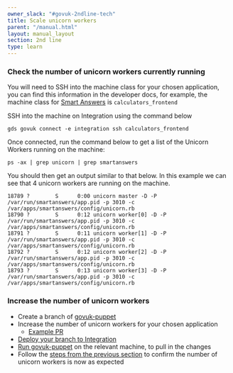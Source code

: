 ```yaml
---
owner_slack: "#govuk-2ndline-tech"
title: Scale unicorn workers
parent: "/manual.html"
layout: manual_layout
section: 2nd line
type: learn
---
```


### Check the number of unicorn workers currently running

You will need to SSH into the machine class for your chosen application, you can find this information in the developer docs, for example, the machine class for [Smart Answers](https://docs.publishing.service.gov.uk/repos/smart-answers.html) is `calculators_frontend`

SSH into the machine on Integration using the command below

`gds govuk connect -e integration ssh calculators_frontend`

Once connected, run the command below to get a list of the Unicorn Workers running on the machine:

`ps -ax | grep unicorn | grep smartanswers`

You should then get an output similar to that below. In this example we can see that 4 unicorn workers are running on the machine.

```shell
18789 ?        S      0:00 unicorn master -D -P /var/run/smartanswers/app.pid -p 3010 -c /var/apps/smartanswers/config/unicorn.rb
18790 ?        S      0:12 unicorn worker[0] -D -P /var/run/smartanswers/app.pid -p 3010 -c /var/apps/smartanswers/config/unicorn.rb
18791 ?        S      0:11 unicorn worker[1] -D -P /var/run/smartanswers/app.pid -p 3010 -c /var/apps/smartanswers/config/unicorn.rb
18792 ?        S      0:12 unicorn worker[2] -D -P /var/run/smartanswers/app.pid -p 3010 -c /var/apps/smartanswers/config/unicorn.rb
18793 ?        S      0:13 unicorn worker[3] -D -P /var/run/smartanswers/app.pid -p 3010 -c /var/apps/smartanswers/config/unicorn.rb
```

### Increase the number of unicorn workers

- Create a branch of [govuk-puppet](https://github.com/alphagov/govuk-puppet)
- Increase the number of unicorn workers for your chosen application
  - [Example PR](https://github.com/alphagov/govuk-puppet/pull/11194)
- [Deploy your branch to Integration](https://deploy.integration.publishing.service.gov.uk/job/Deploy_Puppet/)
- [Run govuk-puppet](/manual/alerts/puppet-last-run-errors.html#re-run-puppet) on the relevant machine, to pull in the changes
- Follow the [steps from the previous section](#check-the-number-of-unicorn-workers-currently-running) to confirm the number of unicorn workers is now as expected
